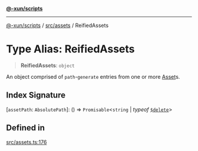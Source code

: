 [**@-xun/scripts**](../../../README.md)

***

[@-xun/scripts](../../../README.md) / [src/assets](../README.md) / ReifiedAssets

# Type Alias: ReifiedAssets

> **ReifiedAssets**: `object`

An object comprised of `path`-`generate` entries from one or more
[Asset](Asset.md)s.

## Index Signature

 \[`assetPath`: `AbsolutePath`\]: () => `Promisable`\<`string` \| *typeof* [`$delete`](../variables/$delete.md)\>

## Defined in

[src/assets.ts:176](https://github.com/Xunnamius/xscripts/blob/28c221bb8a859e69003ba2447e3f5763dc92a0ec/src/assets.ts#L176)
